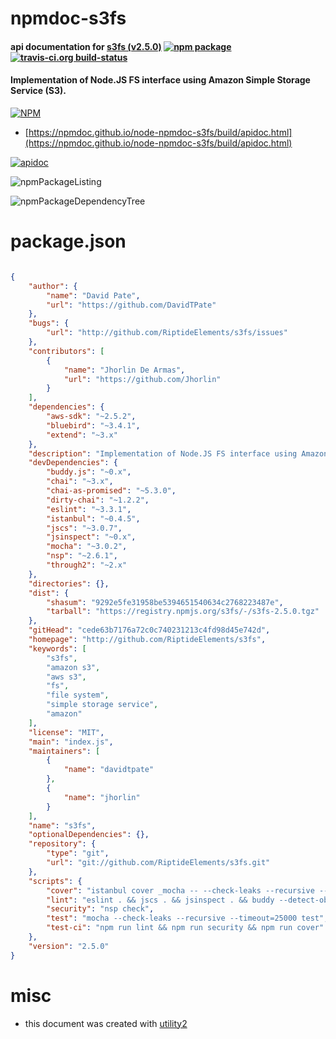 # npmdoc-s3fs

#### api documentation for  [s3fs (v2.5.0)](http://github.com/RiptideElements/s3fs)  [![npm package](https://img.shields.io/npm/v/npmdoc-s3fs.svg?style=flat-square)](https://www.npmjs.org/package/npmdoc-s3fs) [![travis-ci.org build-status](https://api.travis-ci.org/npmdoc/node-npmdoc-s3fs.svg)](https://travis-ci.org/npmdoc/node-npmdoc-s3fs)

#### Implementation of Node.JS FS interface using Amazon Simple Storage Service (S3).

[![NPM](https://nodei.co/npm/s3fs.png?downloads=true&downloadRank=true&stars=true)](https://www.npmjs.com/package/s3fs)

- [https://npmdoc.github.io/node-npmdoc-s3fs/build/apidoc.html](https://npmdoc.github.io/node-npmdoc-s3fs/build/apidoc.html)

[![apidoc](https://npmdoc.github.io/node-npmdoc-s3fs/build/screenCapture.buildCi.browser.%252Ftmp%252Fbuild%252Fapidoc.html.png)](https://npmdoc.github.io/node-npmdoc-s3fs/build/apidoc.html)

![npmPackageListing](https://npmdoc.github.io/node-npmdoc-s3fs/build/screenCapture.npmPackageListing.svg)

![npmPackageDependencyTree](https://npmdoc.github.io/node-npmdoc-s3fs/build/screenCapture.npmPackageDependencyTree.svg)



# package.json

```json

{
    "author": {
        "name": "David Pate",
        "url": "https://github.com/DavidTPate"
    },
    "bugs": {
        "url": "http://github.com/RiptideElements/s3fs/issues"
    },
    "contributors": [
        {
            "name": "Jhorlin De Armas",
            "url": "https://github.com/Jhorlin"
        }
    ],
    "dependencies": {
        "aws-sdk": "~2.5.2",
        "bluebird": "~3.4.1",
        "extend": "~3.x"
    },
    "description": "Implementation of Node.JS FS interface using Amazon Simple Storage Service (S3).",
    "devDependencies": {
        "buddy.js": "~0.x",
        "chai": "~3.x",
        "chai-as-promised": "~5.3.0",
        "dirty-chai": "~1.2.2",
        "eslint": "~3.3.1",
        "istanbul": "~0.4.5",
        "jscs": "~3.0.7",
        "jsinspect": "~0.x",
        "mocha": "~3.0.2",
        "nsp": "~2.6.1",
        "through2": "~2.x"
    },
    "directories": {},
    "dist": {
        "shasum": "9292e5fe31958be5394651540634c2768223487e",
        "tarball": "https://registry.npmjs.org/s3fs/-/s3fs-2.5.0.tgz"
    },
    "gitHead": "cede63b7176a72c0c740231213c4fd98d45e742d",
    "homepage": "http://github.com/RiptideElements/s3fs",
    "keywords": [
        "s3fs",
        "amazon s3",
        "aws s3",
        "fs",
        "file system",
        "simple storage service",
        "amazon"
    ],
    "license": "MIT",
    "main": "index.js",
    "maintainers": [
        {
            "name": "davidtpate"
        },
        {
            "name": "jhorlin"
        }
    ],
    "name": "s3fs",
    "optionalDependencies": {},
    "repository": {
        "type": "git",
        "url": "git://github.com/RiptideElements/s3fs.git"
    },
    "scripts": {
        "cover": "istanbul cover _mocha -- --check-leaks --recursive --timeout=25000 test && istanbul check-coverage --statements 80.95 --branches 76.56 --functions 74.3 --lines 80.95",
        "lint": "eslint . && jscs . && jsinspect . && buddy --detect-objects index.js ./lib",
        "security": "nsp check",
        "test": "mocha --check-leaks --recursive --timeout=25000 test",
        "test-ci": "npm run lint && npm run security && npm run cover"
    },
    "version": "2.5.0"
}
```



# misc
- this document was created with [utility2](https://github.com/kaizhu256/node-utility2)
